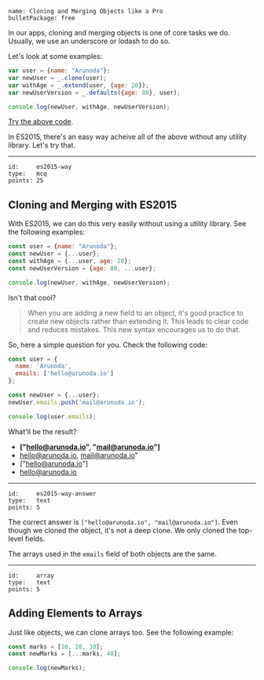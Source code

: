 ```
name: Cloning and Merging Objects like a Pro
bulletPackage: free
```

In our apps, cloning and merging objects is one of core tasks we do. Usually, we use an underscore or lodash to do so.

Let's look at some examples:

~~~js
var user = {name: "Arunoda"};
var newUser = _.clone(user);
var withAge = _.extend(user, {age: 20});
var newUserVersion = _.defaults({age: 80}, user);

console.log(newUser, withAge, newUserVersion);
~~~
[Try the above code](http://jsbin.com/wubuku/edit?js,console).

In ES2015, there's an easy way acheive all of the above without any utility library. Let's try that.


*****

```
id:     es2015-way
type:   mcq
points: 25
```

## Cloning and Merging with ES2015

With ES2015, we can do this very easily without using a utility library. See the following examples:

~~~js
const user = {name: "Arunoda"};
const newUser = {...user};
const withAge = {...user, age: 20};
const newUserVersion = {age: 80, ...user};

console.log(newUser, withAge, newUserVersion);
~~~

Isn't that cool?

> When you are adding a new field to an object, it's good practice to create new objects rather than extending it.
> This leads to clear code and reduces mistakes.
> This new syntax encourages us to do that.

So, here a simple question for you. Check the following code:

~~~js
const user = {
  name: 'Arunoda',
  emails: ['hello@arunoda.io']
};

const newUser = {...user};
newUser.emails.push('mail@arunoda.io');

console.log(user.emails);
~~~

What'll be the result?

 - **["hello@arunoda.io", "mail@arunoda.io"]**
 - hello@arunoda.io, mail@arunoda.io"
 - ["hello@arunoda.io"]
 - hello@arunoda.io

 *****

 ```
 id:     es2015-way-answer
 type:   text
 points: 5
 ```

The correct answer is `["hello@arunoda.io", "mail@arunoda.io"]`. Even though we cloned the object, it's not a deep clone. We only cloned the top-level fields.

The arrays used in the `emails` field of both objects are the same.

*****

```
id:     array
type:   text
points: 5
```

## Adding Elements to Arrays

Just like objects, we can clone arrays too. See the following example:

~~~js
const marks = [10, 20, 30];
const newMarks = [...marks, 40];

console.log(newMarks);
~~~

